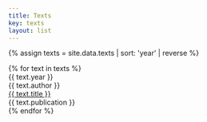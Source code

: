```yaml
---
title: Texts
key: texts
layout: list
---
```


{% assign texts = site.data.texts | sort: 'year' | reverse %}

<main class="py-2">
<article class="container py-1 mt-5">
    {% for text in texts %}
    <div class="row my-4">
        <div class="col-1">{{ text.year }}</div>
        <div class="col-md-2 col-sm-10">{{ text.author }}</div>
        <div class="col-md-6 col-sm-12"><a href="{{ text.link }}">{{ text.title }}</a></div>        
        <div class="col-md-3 col-sm-12">{{ text.publication }}</div>
    </div>
    {% endfor %}
</article>
</main>